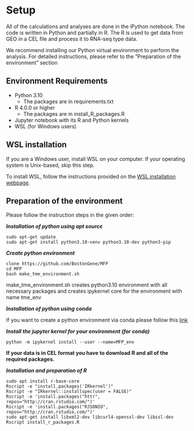 # Setup
All of the calculations and analyses are done in the iPython notebook. The code is written in Python and partially in R. The R is used to get data from GEO in a CEL file and process it to RNA-seq type data.

We recommend installing our Python virtual environment to perform the analysis. For detailed instructions, please refer to the “Preparation of the environment” section


## Environment Requirements 
* Python 3.10
  * The packages are in requirements.txt
* R 4.0.0 or higher
  * The packages are in install_R_packages.R
* Jupyter notebook with its R and Python kernels
* WSL (for Windows users)

## WSL installation
If you are a Windows user, install WSL on your computer. If your operating system is Unix-based, skip this step.

To install WSL, follow the instructions provided on the [WSL installation webpage](https://learn.microsoft.com/en-us/windows/wsl/install).

## Preparation of the environment
Please follow the instruction steps in the given order:

***Installation of python using apt source***


    sudo apt-get update
    sudo apt-get install python3.10-venv python3.10-dev python3-pip
    
***Create python environment***


    clone https://github.com/BostonGene/MFP
    cd MFP
    bash make_tme_environment.sh

make_tme_environment.sh creates python3.10 environment with all necessary packages and creates ipykernel core for the environment with name tme_env


***Installation of python using conda***


If you want to create a python environment via conda please follow this [link](https://docs.conda.io/projects/conda/en/latest/user-guide/concepts/installing-with-conda.html) 


***Install the jupyter kernel for your environment (for conda)***


    python -m ipykernel install --user --name=MFP_env


**If your data is in CEL format you have to download R and all of the required packages.**


***Installation and preparation of R***


    sudo apt install r-base-core 
    Rscript -e "install.packages('IRkernel')"
    Rscript -e "IRkernel::installspec(user = FALSE)"
    Rscript -e 'install.packages("httr", repos="http://cran.rstudio.com/")' 
    Rscript -e 'install.packages("RJSONIO", repos="http://cran.rstudio.com/")' 
    sudo apt-get install libxml2-dev libcurl4-openssl-dev libssl-dev
    Rscript install_r_packages.R


